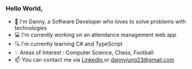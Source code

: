 ### Hello World,

- 👋 I'm Danny, a Software Developer who loves to solve problems with technologies
- 💻 I'm currently working on an attendance management web app
- 🔍 I'm currently learning C# and TypeScript
- 💡 Areas of Interest : Computer Science, Chess, Football
- 📫 You can contact me via <a href="https://www.linkedin.com/in/dannyjung23/"> LinkedIn </a> or dannyjung23@gmail.com
